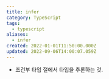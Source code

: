 ```yaml
---
title: infer
category: TypeScript
tags:
  - typescript
aliases:
  - infer
created: 2022-01-01T11:50:00.000Z
updated: 2022-09-06T14:00:07.059Z
---
```


<Metadata />

- 조건부 타입 절에서 타입을 추론하는 것.
